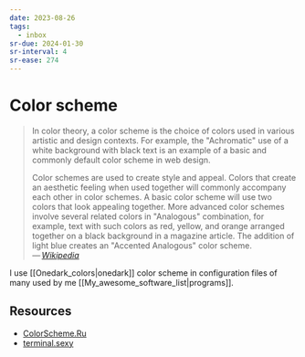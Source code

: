 ```yaml
---
date: 2023-08-26
tags:
  - inbox
sr-due: 2024-01-30
sr-interval: 4
sr-ease: 274
---
```


# Color scheme

> In color theory, a color scheme is the choice of colors used in various
> artistic and design contexts. For example, the "Achromatic" use of a white
> background with black text is an example of a basic and commonly default color
> scheme in web design.
>
> Color schemes are used to create style and appeal. Colors that create an
> aesthetic feeling when used together will commonly accompany each other in color
> schemes. A basic color scheme will use two colors that look appealing together.
> More advanced color schemes involve several related colors in "Analogous"
> combination, for example, text with such colors as red, yellow, and orange
> arranged together on a black background in a magazine article. The addition of
> light blue creates an "Accented Analogous" color scheme.\
> — <cite>[Wikipedia](https://en.wikipedia.org/wiki/Color_scheme)</cite>

I use [[Onedark_colors|onedark]] color scheme in configuration files of many used
by me [[My_awesome_software_list|programs]].

## Resources

- [ColorScheme.Ru](https://colorscheme.ru/)
- [terminal.sexy](https://terminal.sexy/)


